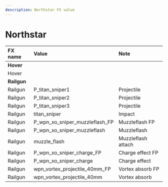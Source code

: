 ```yaml
---
description: Northstar FX value
---
```


# Northstar

| FX name | Value | Note |
| :--- | :--- | :--- |
| **Hover** |  |  |
| Hover |  |  |
| **Railgun** |  |  |
| Railgun | P\_titan\_sniper1 | Projectile |
| Railgun | P\_titan\_sniper2 | Projectile |
| Railgun | P\_titan\_sniper3 | Projectile |
| Railgun | titan\_sniper | Impact |
| Railgun | P\_wpn\_xo\_sniper\_muzzleflash\_FP | Muzzleflash FP |
| Railgun | P\_wpn\_xo\_sniper\_muzzleflash | Muzzleflash |
| Railgun | muzzle\_flash | Muzzleflash attach |
| Railgun | P\_wpn\_xo\_sniper\_charge\_FP | Charge effect FP |
| Railgun | P\_wpn\_xo\_sniper\_charge | Charge effect |
| Railgun | wpn\_vortex\_projectile\_40mm\_FP | Vortex absorb FP |
| Railgun | wpn\_vortex\_projectile\_40mm | Vortex absorb |

